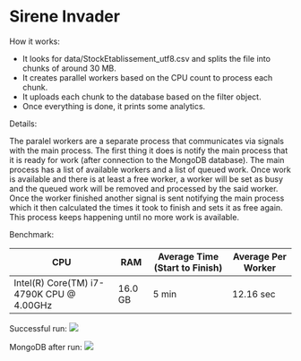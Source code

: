 # Sirene Invader

How it works:

- It looks for data/StockEtablissement_utf8.csv and splits the file into chunks of around 30 MB.
- It creates parallel workers based on the CPU count to process each chunk.
- It uploads each chunk to the database based on the filter object.
- Once everything is done, it prints some analytics.

Details:

The paralel workers are a separate process that communicates via signals with the main process.
The first thing it does is notify the main process that it is ready for work (after connection to the MongoDB database).
The main process has a list of available workers and a list of queued work.
Once work is available and there is at least a free worker, a worker will be set as busy and the queued work will be removed and processed by the said worker.
Once the worker finished another signal is sent notifying the main process which it then calculated the times it took to finish and sets it as free again.
This process keeps happening until no more work is available.

Benchmark:

| CPU | RAM | Average Time (Start to Finish) | Average Per Worker |
|-----|-----|--------------------------------|--------------------|
| Intel(R) Core(TM) i7-4790K CPU @ 4.00GHz | 16.0 GB   | 5 min | 12.16 sec |

Successful run:
![](https://i.ibb.co/JsJm0FM/sirene.png)

MongoDB after run:
![](https://i.ibb.co/Lp1R9Yj/databasemongo.png)
